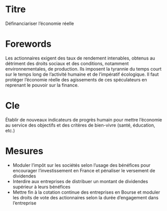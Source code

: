 # Titre

Définanciariser l’économie réelle

# Forewords

Les actionnaires exigent des taux de rendement intenables, obtenus au détriment des droits sociaux et des conditions, notamment environnementales, de production. Ils imposent la tyrannie du temps court sur le temps long de l’activité humaine et de l’impératif écologique. Il faut protéger l’économie réelle des agissements de ces spéculateurs en reprenant le pouvoir sur la finance.


# Cle

Établir de nouveaux indicateurs de progrès humain pour mettre l’économie au service des objectifs et des critères de bien-vivre (santé, éducation, etc.)

# Mesures

* Moduler l’impôt sur les sociétés selon l’usage des bénéfices pour encourager l’investissement en France et pénaliser le versement de dividendes
* Interdire aux entreprises de distribuer un montant de dividendes supérieur à leurs bénéfices
* Mettre fin à la cotation continue des entreprises en Bourse et moduler les droits de vote des actionnaires selon la durée d’engagement dans l’entreprise
